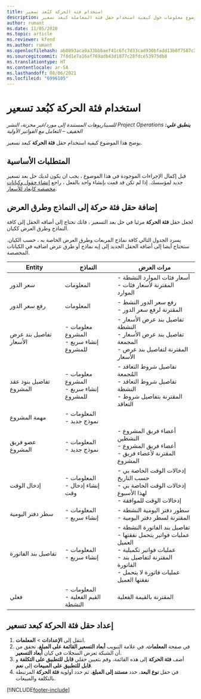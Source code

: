 ```yaml
---
title: استخدام فئة الحركة كبُعد تسعير
description: يوفر هذا الموضوع معلومات حول كيفية استخدام حقل فئة المعاملة كبعد تسعير.
author: rumant
ms.date: 11/05/2020
ms.topic: article
ms.reviewer: kfend
ms.author: rumant
ms.openlocfilehash: ab8093aca9a33bbbaef41c6fc7d33cad930bfadd13b0f7587c3de9032ac0d630
ms.sourcegitcommit: 7f8d1e7a16af769adb43d1877c28fdce53975db8
ms.translationtype: HT
ms.contentlocale: ar-SA
ms.lasthandoff: 08/06/2021
ms.locfileid: "6996105"
---
```

# <a name="use-transaction-category-as-a-pricing-dimension"></a>استخدام فئة الحركة كبُعد تسعير


_**ينطبق علي:** ‏‫Project Operations للسيناريوهات المستندة إلى مورد/غير مخزنة‬، ‏‫النشر الخفيف – التعامل مع الفواتير الأولية‬_


يوضح هذا الموضوع كيفية استخدام حقل **فئة الحركة** كبعد تسعير. 

## <a name="prerequisites"></a>المتطلبات الأساسية
قبل إكمال الإجراءات الموجودة في هذا الموضوع ، يجب ان يكون لديك حل بعد تسعير جديد لمؤسسك. إذا لم تكن قد قمت بإنشاء واحد بالفعل ، راجع [إنشاء حقول وكيانات مخصصه كابعاد للأسعار](create-custom-fields-entities-pricing-dimensions.md).

## <a name="add-the-transaction-category-field-to-forms-and-views"></a>إضافة حقل فئة حركة إلى النماذج وطرق العرض
لجعل حقل **فئة الحركة** مرئيا في حل بعد التسعير ، فانك تحتاج إلى أضافه الحقل إلى كافة النماذج وطرق العرض ككيان.

يسرد الجدول التالي كافة نماذج المربعات وطرق العرض الخاصة به ، حسب الكيان. ستحتاج أيضا إلى أضافه الحقل الجديد إلى إيه نماذج أو طرق عرض اضافيه في الكيانات المخصصة.

|  Entity        | النماذج     |مرات العرض        |
| ------------------------------|---------------------------------|----------------------------------|
|  سعر الدور| المعلومات  |- أسعار فئات الموارد النشطة<br> - المقترنة لأسعار فئات الموارد |
|  رفع سعر الدور| المعلومات |- رفع سعر الدور النشط<br>- المقترنة لرفع سعر الدور |
|  تفاصيل بند عرض الأسعار‬|- معلومات المشروع<br>- إنشاء سريع للمشروع| - تفاصيل بند عرض الأسعار‬ النشطة<br>- تفاصيل بند عرض الأسعار المجمعة<br>- المقترنة لتفاصيل بند عرض الأسعار |
|  تفاصيل بنود عقد المشروع|- معلومات المشروع<br>- إنشاء سريع للمشروع|- تفاصيل شروط التعاقد المُجمعة<br>- تفاصيل شروط التعاقد النشطة<br>- المقترنة بتفاصيل شروط التعاقد |
|  مهمة المشروع|- المعلومات<br>- نموذج جديد| &nbsp; |
|  عضو فريق المشروع|- المعلومات<br>- نموذج جديد|- أعضاء فريق المشروع النشطين<br>- أعضاء فريق المشروع<br>- المقترنة لأعضاء فريق المشروع |
|  إدخال الوقت|- المعلومات<br>- إنشاء إدخال وقت|- إدخالات الوقت الخاصة بي حسب التاريخ<br>- إدخالات الوقت الخاصة بي لهذا الأسبوع<br>- إدخالات الوقت للموافقة|
|  سطر دفتر اليومية|- المعلومات<br>- إنشاء سريع|- سطور دفتر اليومية النشطة<br>- المقترنة لسطر دفتر اليومية|
|  تفاصيل بند الفاتورة|- المعلومات<br>- إنشاء سريع|- تفاصيل بند الفاتورة النشطة<br>- عمليات فواتير يتحمل نفقتها العميل<br>- عمليات فواتير تكميلية<br>- المقترنة لتفاصيل بند الفاتورة <br>- عمليات فاتورة لا يتحمل نفقتها العميل|
|  فعلي|- المعلومات<br>- القيم الفعلية النشطة| المقترنة بالقيمة الفعلية |

## <a name="set-up-the-transaction-category-field-as-a-pricing-dimension"></a>إعداد حقل فئة الحركة كبعد تسعير

1. انتقل إلى **الإعدادات** > **المعلمات**. 
2. في صفحة **المعلمات**، في علامة التبويب **أبعاد التسعير القائمة على المبلغ**، تحقق من أن الشبكة تعرض السجلات في كيان **أبعاد التسعير**.
3. أضف **فئة الحركة** إلى هذه القائمة، وقم بتعيين حقلي **قابل للتطبيق على التكلفة** و **قابل للتطبيق على المبيعات** إلى **نعم**.
4. في حقل **نوع البعد**، حدد **مستند إلى المبلغ**، ثم حدد أولوية **فئة الحركة** المرتبطة بالتكلفة والمبيعات.


[!INCLUDE[footer-include](../includes/footer-banner.md)]